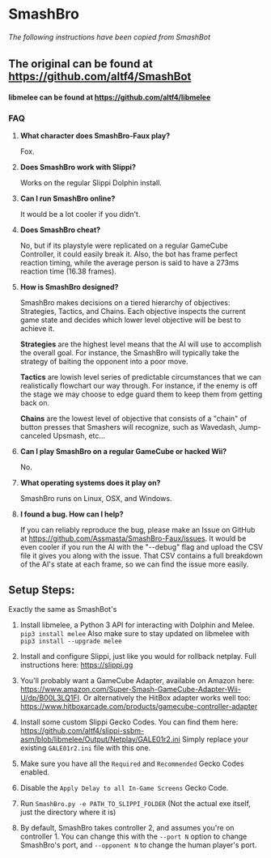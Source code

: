 # SmashBro
###### The following instructions have been copied from SmashBot
## The original can be found at https://github.com/altf4/SmashBot
#### libmelee can be found at https://github.com/altf4/libmelee

### FAQ

1. **What character does SmashBro-Faux play?**

    Fox.

2. **Does SmashBro work with Slippi?**

    Works on the regular Slippi Dolphin install.

3. **Can I run SmashBro online?**

    It would be a lot cooler if you didn't.

4. **Does SmashBro cheat?**

    No, but if its playstyle were replicated on a regular GameCube Controller, it could easily break it. Also, the bot has frame perfect reaction timing, while the average person is said to have a 273ms reaction time (16.38 frames).
    
5. **How is SmashBro designed?**

    SmashBro makes decisions on a tiered hierarchy of objectives: Strategies, Tactics, and Chains. Each objective inspects the current game state and decides which lower level objective will be best to achieve it.

    **Strategies** are the highest level means that the AI will use to accomplish the overall goal. For instance, the SmashBro will typically take the strategy of baiting the opponent into a poor move.

    **Tactics** are lowish level series of predictable circumstances that we can realistically flowchart our way through. For instance, if the enemy is off the stage we may choose to edge guard them to keep them from getting back on.

    **Chains** are the lowest level of objective that consists of a "chain" of button presses that Smashers will recognize, such as Wavedash, Jump-canceled Upsmash, etc...

6. **Can I play SmashBro on a regular GameCube or hacked Wii?**

    No.

7. **What operating systems does it play on?**

    SmashBro runs on Linux, OSX, and Windows.

8. **I found a bug. How can I help?**

    If you can reliably reproduce the bug, please make an Issue on GitHub at https://github.com/Assmasta/SmashBro-Faux/issues. It would be even cooler if you run the AI with the "--debug" flag and upload the CSV file it gives you along with the issue. That CSV contains a full breakdown of the AI's state at each frame, so we can find the issue more easily.


## Setup Steps:
Exactly the same as SmashBot's

1. Install libmelee, a Python 3 API for interacting with Dolphin and Melee. `pip3 install melee`
Also make sure to stay updated on libmelee with `pip3 install --upgrade melee`

2. Install and configure Slippi, just like you would for rollback netplay. Full instructions here: https://slippi.gg

3. You'll probably want a GameCube Adapter, available on Amazon here: https://www.amazon.com/Super-Smash-GameCube-Adapter-Wii-U/dp/B00L3LQ1FI. Or alternatively the HitBox adapter works well too: https://www.hitboxarcade.com/products/gamecube-controller-adapter

4. Install some custom Slippi Gecko Codes. You can find them here: https://github.com/altf4/slippi-ssbm-asm/blob/libmelee/Output/Netplay/GALE01r2.ini Simply replace your existing `GALE01r2.ini` file with this one.

5. Make sure you have all the `Required` and `Recommended` Gecko Codes enabled.

6. Disable the `Apply Delay to all In-Game Screens` Gecko Code.

7. Run `SmashBro.py -e PATH_TO_SLIPPI_FOLDER` (Not the actual exe itself, just the directory where it is)

8. By default, SmashBro takes controller 2, and assumes you're on controller 1. You can change this with the `--port N`  option to change SmashBro's port, and `--opponent N` to change the human player's port.
